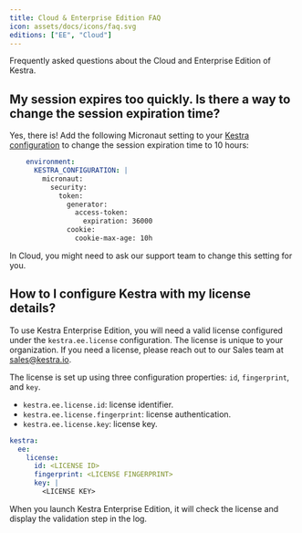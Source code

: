 ```yaml
---
title: Cloud & Enterprise Edition FAQ
icon: assets/docs/icons/faq.svg
editions: ["EE", "Cloud"]
---
```


Frequently asked questions about the Cloud and Enterprise Edition of Kestra.

## My session expires too quickly. Is there a way to change the session expiration time?

Yes, there is! Add the following Micronaut setting to your [Kestra configuration](../../configuration/index.md) to change the session expiration time to 10 hours:

```yaml
    environment:
      KESTRA_CONFIGURATION: |
        micronaut:
          security:
            token:
              generator:
                access-token:
                  expiration: 36000
              cookie:
                cookie-max-age: 10h
```

In Cloud, you might need to ask our support team to change this setting for you.

## How to I configure Kestra with my license details?

To use Kestra Enterprise Edition, you will need a valid license configured under the `kestra.ee.license` configuration. The license is unique to your organization. If you need a license, please reach out to our Sales team at [sales@kestra.io](mailto:sales@kestra.io).

The license is set up using three configuration properties: `id`, `fingerprint`, and `key`.

- `kestra.ee.license.id`: license identifier.
- `kestra.ee.license.fingerprint`: license authentication.
- `kestra.ee.license.key`: license key.

```yaml
kestra:
  ee:
    license:
      id: <LICENSE ID>
      fingerprint: <LICENSE FINGERPRINT>
      key: |
        <LICENSE KEY>
```

When you launch Kestra Enterprise Edition, it will check the license and display the validation step in the log.

